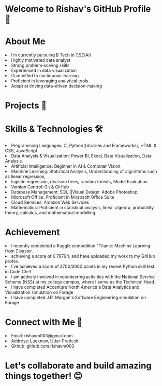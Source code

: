 # Welcome to Rishav's GitHub Profile 👋

# About Me 
<li> 
I’m currently pursuing B Tech in CSE(AI)
<li>Highly motivated data analyst
  <li>
Strong problem-solving skills
    <li>
Experienced in data visualization
      <li>
Committed to continuous learning
        <li>
Proficient in leveraging analytical tools
          <li>
Adept at driving data-driven decision-making
</li>

# Projects 🚀





# Skills & Technologies 🛠️
<li>
 Programming Languages: C, Python(Libraries and Frameworks), HTML & CSS, JavaScript
  <li>
 Data Analysis & Visualization: Power BI, Excel, Data Visualization, Data Analysis.
    <li>
 Artificial Intelligence: Beginner in AI & Computer Vision
      <li>
 Machine Learning:  Statistical Analysis, Understanding of algorithms such as linear regression,
        <li>
 logistic regression, decision trees, random forests, Model Evaluation.
          <li>
 Version Control: Git & GitHub
            <li>
 Database Management: SQL ||Visual Design: Adobe Photoshop
              <li>
 Microsoft Office: Proficient in Microsoft Office Suite
                <li>
 Cloud Services: Amazon Web Services
                  <li>
 Mathematics: Proficient in statistical analysis, linear algebra, probability theory, calculus, and
 mathematical modelling. 
 </li>

 # Achievement
 <li>
 I recently completed a Kaggle competition "Titanic: Machine Learning from Disaster.
   <li>
 achieving a score of 0.76794, and have uploaded my work to my GitHub profile.
     <li>
 I've achieved a score of 2700/3000 points in my recent Python skill test in Code Chef
       <li>
 I am actively involved in volunteering activities with the National Service Scheme (NSS) at
 my college campus, where I serve as the Technical Head.
         <li>
 I have completed Accenture North America's Data Analytics and Visualization simulation
 on Forage
           <li>
 I have completed J.P. Morgan's Software Engineering simulation on Forage
 
</li>

 # Connect with Me 🤝
 <li>
   Email: rishavm003@gmail.com 
  <li>
   Address: Lucknow, Uttar-Pradesh
    <li>
Github: github.com.rishavm003
 </li>


 # Let's collaborate and build amazing things together! 😊
